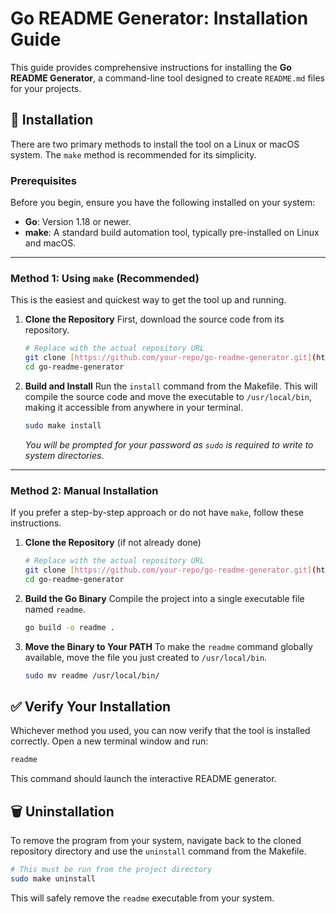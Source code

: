 # Go README Generator: Installation Guide

This guide provides comprehensive instructions for installing the **Go README Generator**, a command-line tool designed to create `README.md` files for your projects.

## 🚀 Installation

There are two primary methods to install the tool on a Linux or macOS system. The `make` method is recommended for its simplicity.

### Prerequisites

Before you begin, ensure you have the following installed on your system:
- **Go**: Version 1.18 or newer.
- **make**: A standard build automation tool, typically pre-installed on Linux and macOS.

---

### Method 1: Using `make` (Recommended)

This is the easiest and quickest way to get the tool up and running.

1.  **Clone the Repository**
    First, download the source code from its repository.
    ```sh
    # Replace with the actual repository URL
    git clone [https://github.com/your-repo/go-readme-generator.git](https://github.com/your-repo/go-readme-generator.git)
    cd go-readme-generator
    ```

2.  **Build and Install**
    Run the `install` command from the Makefile. This will compile the source code and move the executable to `/usr/local/bin`, making it accessible from anywhere in your terminal.
    ```sh
    sudo make install
    ```
    *You will be prompted for your password as `sudo` is required to write to system directories.*

---

### Method 2: Manual Installation

If you prefer a step-by-step approach or do not have `make`, follow these instructions.

1.  **Clone the Repository** (if not already done)
    ```sh
    # Replace with the actual repository URL
    git clone [https://github.com/your-repo/go-readme-generator.git](https://github.com/your-repo/go-readme-generator.git)
    cd go-readme-generator
    ```

2.  **Build the Go Binary**
    Compile the project into a single executable file named `readme`.
    ```sh
    go build -o readme .
    ```

3.  **Move the Binary to Your PATH**
    To make the `readme` command globally available, move the file you just created to `/usr/local/bin`.
    ```sh
    sudo mv readme /usr/local/bin/
    ```

## ✅ Verify Your Installation

Whichever method you used, you can now verify that the tool is installed correctly. Open a new terminal window and run:

```sh
readme
```

This command should launch the interactive README generator.

## 🗑️ Uninstallation

To remove the program from your system, navigate back to the cloned repository directory and use the `uninstall` command from the Makefile.

```sh
# This must be run from the project directory
sudo make uninstall
```

This will safely remove the `readme` executable from your system.

